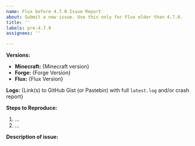 ```yaml
---
name: Flux before 4.7.0 Issue Report
about: Submit a new issue. Use this only for Flux older than 4.7.0.
title: ''
labels: pre-4.7.0
assignees: ''

---
```


<!-- Remove brackets while writing an issue -->
<!-- Thank you for reporting! -->

**Versions:**
- **Minecraft:** {Minecraft version}
- **Forge:** {Forge Version}
- **Flux:** {Flux Version}

**Logs:** {Link(s) to GitHub Gist (or Pastebin) with full `latest.log` and/or crash report}

**Steps to Reproduce:**
 1. ...
 2. ...

**Description of issue:**
